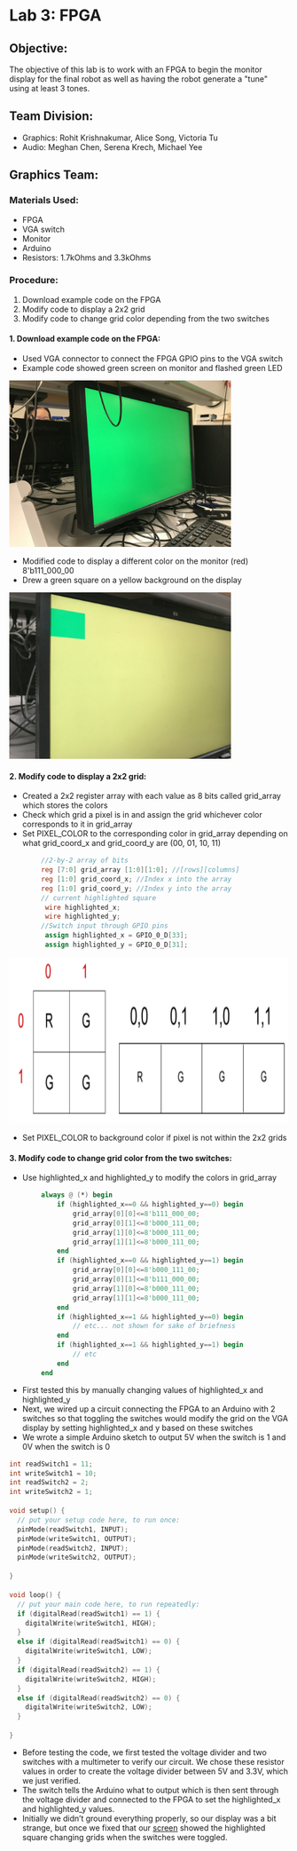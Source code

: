 # Lab 3: FPGA

## Objective:
The objective of this lab is to work with an FPGA to begin the monitor display for the final robot as well as having the robot generate a "tune" using at least 3 tones.

## Team Division:
* Graphics: Rohit Krishnakumar, Alice Song, Victoria Tu
* Audio: Meghan Chen, Serena Krech, Michael Yee

## Graphics Team:
### Materials Used:
* FPGA
* VGA switch
* Monitor
* Arduino
* Resistors: 1.7kOhms and 3.3kOhms

### Procedure:
1. Download example code on the FPGA
2. Modify code to display a 2x2 grid
3. Modify code to change grid color depending from the two switches

#### 1. Download example code on the FPGA:
* Used VGA connector to connect the FPGA GPIO pins to the VGA switch
* Example code showed green screen on monitor and flashed green LED

<img src="https://github.com/sk2282/ECE3400_Team8/blob/master/pictures/Lab3/GraphicsGreenScreen.jpg?raw=true" height="300" />

* Modified code to display a different color on the monitor (red) 8'b111_000_00
* Drew a green square on a yellow background on the display 

<img src="https://github.com/sk2282/ECE3400_Team8/blob/master/pictures/Lab3/GraphicsSquare.jpg?raw=true" height="300" />



#### 2. Modify code to display a 2x2 grid:
* Created a 2x2 register array with each value as 8 bits called grid_array which stores the colors
* Check which grid a pixel is in and assign the grid whichever color corresponds to it in grid_array
* Set PIXEL_COLOR to the corresponding color in grid_array depending on what grid_coord_x and grid_coord_y are (00, 01, 10, 11) 

```v
	 	//2-by-2 array of bits
		reg [7:0] grid_array [1:0][1:0]; //[rows][columns]
		reg [1:0] grid_coord_x; //Index x into the array
		reg [1:0] grid_coord_y; //Index y into the array
		// current highlighted square
		 wire highlighted_x;
		 wire highlighted_y;	 
		//Switch input through GPIO pins
		 assign highlighted_x = GPIO_0_D[33];
		 assign highlighted_y = GPIO_0_D[31];
```

<img src="https://github.com/sk2282/ECE3400_Team8/blob/master/pictures/Lab3/BothGrids.png?raw=true" height="300" />

* Set PIXEL_COLOR to background color if pixel is not within the 2x2 grids


#### 3. Modify code to change grid color from the two switches:
* Use highlighted_x and highlighted_y to modify the colors in grid_array

```v
		always @ (*) begin
			if (highlighted_x==0 && highlighted_y==0) begin
				grid_array[0][0]<=8'b111_000_00;
				grid_array[0][1]<=8'b000_111_00;
				grid_array[1][0]<=8'b000_111_00;
				grid_array[1][1]<=8'b000_111_00;
			end
			if (highlighted_x==0 && highlighted_y==1) begin
				grid_array[0][0]<=8'b000_111_00;
				grid_array[0][1]<=8'b111_000_00;
				grid_array[1][0]<=8'b000_111_00;
				grid_array[1][1]<=8'b000_111_00;
			end
			if (highlighted_x==1 && highlighted_y==0) begin
				// etc... not shown for sake of briefness
			end
			if (highlighted_x==1 && highlighted_y==1) begin
				// etc
			end
		end
```

* First tested this by manually changing values of highlighted_x and highlighted_y
* Next, we wired up a circuit connecting the FPGA to an Arduino with 2 switches so that toggling the switches would modify the grid on the VGA display by setting highlighted_x and y based on these switches
* We wrote a simple Arduino sketch to output 5V when the switch is 1 and 0V when the switch is 0

```c
int readSwitch1 = 11;
int writeSwitch1 = 10;
int readSwitch2 = 2;
int writeSwitch2 = 1;

void setup() {
  // put your setup code here, to run once:
  pinMode(readSwitch1, INPUT);
  pinMode(writeSwitch1, OUTPUT);
  pinMode(readSwitch2, INPUT);
  pinMode(writeSwitch2, OUTPUT);

}

void loop() {
  // put your main code here, to run repeatedly:
  if (digitalRead(readSwitch1) == 1) {
    digitalWrite(writeSwitch1, HIGH);
  }
  else if (digitalRead(readSwitch1) == 0) {
    digitalWrite(writeSwitch1, LOW);
  }
  if (digitalRead(readSwitch2) == 1) {
    digitalWrite(writeSwitch2, HIGH);
  }
  else if (digitalRead(readSwitch2) == 0) {
    digitalWrite(writeSwitch2, LOW);
  }

}
```

* Before testing the code, we first tested the voltage divider and two switches with a multimeter to verify our circuit. We chose these resistor values in order to create the voltage divider between 5V and 3.3V, which we just verified.
* The switch tells the Arduino what to output which is then sent through the voltage divider and connected to the FPGA to set the highlighted_x and highlighted_y values. 
* Initially we didn’t ground everything properly, so our display was a bit strange, but once we fixed that our [screen](https://youtu.be/8U0nGZCbZIM) showed the highlighted square changing grids when the switches were toggled.


